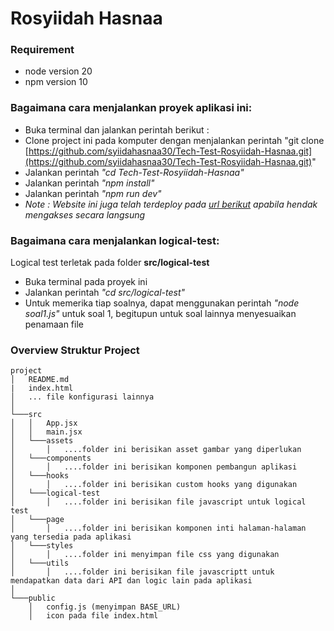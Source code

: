 # Rosyiidah Hasnaa

### Requirement
- node version 20
- npm version 10


### Bagaimana cara menjalankan proyek aplikasi ini:
- Buka terminal dan jalankan perintah berikut :
- Clone project ini pada komputer dengan menjalankan perintah "git clone [https://github.com/syiidahasnaa30/Tech-Test-Rosyiidah-Hasnaa.git](https://github.com/syiidahasnaa30/Tech-Test-Rosyiidah-Hasnaa.git)"
- Jalankan perintah *"cd Tech-Test-Rosyiidah-Hasnaa"*
- Jalankan perintah *"npm install"*
- Jalankan perintah *"npm run dev"*
- *Note : Website ini juga telah terdeploy pada [url berikut](https://tech-test-rosyiidah-hasnaa.netlify.app/) apabila hendak mengakses secara langsung*

### Bagaimana cara menjalankan logical-test:
Logical test terletak pada folder **src/logical-test**
- Buka terminal pada proyek ini
- Jalankan perintah *"cd src/logical-test"*
- Untuk memerika tiap soalnya, dapat menggunakan perintah *"node soal1.js"* untuk soal 1, begitupun untuk soal lainnya menyesuaikan penamaan file

### Overview  Struktur Project
```
project
│   README.md
|   index.html
│   ... file konfigurasi lainnya   
│
└───src
│   │   App.jsx
│   │   main.jsx
│   └───assets
│       │   ....folder ini berisikan asset gambar yang diperlukan
│   └───components
│       │   ....folder ini berisikan komponen pembangun aplikasi
│   └───hooks
│       │   ....folder ini berisikan custom hooks yang digunakan
│   └───logical-test
│       │   ....folder ini berisikan file javascript untuk logical test
│   └───page
│       │   ....folder ini berisikan komponen inti halaman-halaman yang tersedia pada aplikasi
│   └───styles
│       │   ....folder ini menyimpan file css yang digunakan
│   └───utils
│       │   ....folder ini berisikan file javascriptt untuk mendapatkan data dari API dan logic lain pada aplikasi
│   
└───public 
    │   config.js (menyimpan BASE_URL)
    │   icon pada file index.html
```

